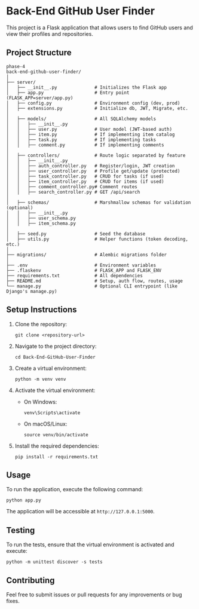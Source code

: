 # Back-End GitHub User Finder

This project is a Flask application that allows users to find GitHub users and view their profiles and repositories.

## Project Structure

```
phase-4
back-end-github-user-finder/
│
├── server/
│   ├── __init__.py              # Initializes the Flask app
│   ├── app.py                   # Entry point (FLASK_APP=server/app.py)
│   ├── config.py                # Environment config (dev, prod)
│   ├── extensions.py            # Initialize db, JWT, Migrate, etc.
│
│   ├── models/                  # All SQLAlchemy models
│   │   ├── __init__.py
│   │   ├── user.py              # User model (JWT-based auth)
│   │   ├── item.py              # If implementing item catalog
│   │   ├── task.py              # If implementing tasks
│   │   ├── comment.py           # If implementing comments
│
│   ├── controllers/             # Route logic separated by feature
│   │   ├── __init__.py
│   │   ├── auth_controller.py   # Register/login, JWT creation
│   │   ├── user_controller.py   # Profile get/update (protected)
│   │   ├── task_controller.py   # CRUD for tasks (if used)
│   │   ├── item_controller.py   # CRUD for items (if used)
│   │   ├── comment_controller.py# Comment routes
│   │   ├── search_controller.py # GET /api/search
│
│   ├── schemas/                 # Marshmallow schemas for validation (optional)
│   │   ├── __init__.py
│   │   ├── user_schema.py
│   │   ├── item_schema.py
│
│   ├── seed.py                  # Seed the database
│   ├── utils.py                 # Helper functions (token decoding, etc.)
│
├── migrations/                  # Alembic migrations folder
│
├── .env                         # Environment variables
├── .flaskenv                    # FLASK_APP and FLASK_ENV
├── requirements.txt             # All dependencies
├── README.md                    # Setup, auth flow, routes, usage
└── manage.py                    # Optional CLI entrypoint (like Django's manage.py)

```

## Setup Instructions

1. Clone the repository:
   ```
   git clone <repository-url>
   ```

2. Navigate to the project directory:
   ```
   cd Back-End-GitHub-User-Finder
   ```

3. Create a virtual environment:
   ```
   python -m venv venv
   ```

4. Activate the virtual environment:
   - On Windows:
     ```
     venv\Scripts\activate
     ```
   - On macOS/Linux:
     ```
     source venv/bin/activate
     ```

5. Install the required dependencies:
   ```
   pip install -r requirements.txt
   ```

## Usage

To run the application, execute the following command:
```
python app.py
```

The application will be accessible at `http://127.0.0.1:5000`.

## Testing

To run the tests, ensure that the virtual environment is activated and execute:
```
python -m unittest discover -s tests
```

## Contributing

Feel free to submit issues or pull requests for any improvements or bug fixes.